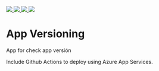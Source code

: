 <a href="https://github.com/alinares94/app_versioning">
    <img src="https://img.shields.io/github/v/release/alinares94/app_versioning?display_name=tag&label=release">
</a>
<a href="https://github.com/alinares94/app_versioning/actions">
    <img src="https://img.shields.io/github/workflow/status/alinares94/app_versioning/Publish">
</a>
<a href="https://github.com/alinares94/app_versioning">
    <img src="https://img.shields.io/github/last-commit/alinares94/app_versioning">
</a>
<a href="https://github.com/alinares94/app_versioning">
    <img src="https://img.shields.io/github/issues-pr/alinares94/app_versioning">
</a>

# App Versioning
App for check app versión

Include Github Actions to deploy using Azure App Services.
